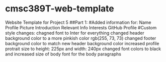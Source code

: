 # cmsc389T-web-template

Website Template for Project 5
##Part 1:
    #Added information for:
        Name
        Profile Picture
        Introduction
        Relevant Info
        Interests
        GitHub Profile
    #Custom style changes:
        chagned font to Inter for everything
        changed header background color to a more pinkish color rgb(255, 73, 73)
        changed footer background color to match new header background color
        increased profile protrait size to height: 225px and width: 240px
        changed font colors to black and increased size of body font for the body paragraphs

